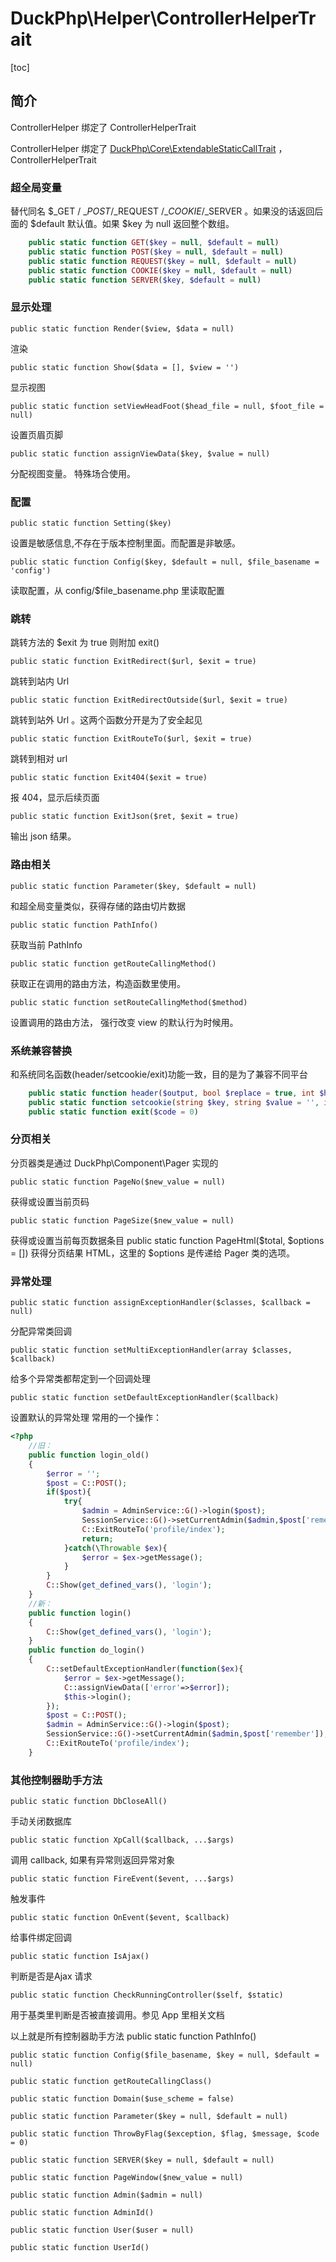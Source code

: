 # DuckPhp\Helper\ControllerHelperTrait
[toc]

## 简介

ControllerHelper 绑定了 ControllerHelperTrait

ControllerHelper 绑定了 [DuckPhp\Core\ExtendableStaticCallTrait](Core-ExtendableStaticCallTrait.md) ，ControllerHelperTrait


### 超全局变量
替代同名 $\_GET / $\_POST /$\_REQUEST /$\_COOKIE/$\_SERVER 。如果没的话返回后面的 $default 默认值。如果 $key 为 null 返回整个数组。
```php
    public static function GET($key = null, $default = null)
    public static function POST($key = null, $default = null)
    public static function REQUEST($key = null, $default = null)
    public static function COOKIE($key = null, $default = null)
    public static function SERVER($key, $default = null)
```

### 显示处理
    public static function Render($view, $data = null)
渲染

    public static function Show($data = [], $view = '')
显示视图

    public static function setViewHeadFoot($head_file = null, $foot_file = null)
设置页眉页脚

    public static function assignViewData($key, $value = null)
分配视图变量。 特殊场合使用。

### 配置
    public static function Setting($key)
设置是敏感信息,不存在于版本控制里面。而配置是非敏感。

    public static function Config($key, $default = null, $file_basename = 'config')
读取配置，从 config/$file_basename.php 里读取配置


### 跳转

跳转方法的 $exit 为 true 则附加 exit()

    public static function ExitRedirect($url, $exit = true)
跳转到站内 Url

    public static function ExitRedirectOutside($url, $exit = true)
跳转到站外 Url 。这两个函数分开是为了安全起见

    public static function ExitRouteTo($url, $exit = true)
跳转到相对 url 

    public static function Exit404($exit = true)
报 404，显示后续页面

    public static function ExitJson($ret, $exit = true)
输出 json 结果。

### 路由相关

    public static function Parameter($key, $default = null)
和超全局变量类似，获得存储的路由切片数据

    public static function PathInfo()
获取当前 PathInfo

    public static function getRouteCallingMethod()
获取正在调用的路由方法，构造函数里使用。

    public static function setRouteCallingMethod($method)
设置调用的路由方法， 强行改变 view 的默认行为时候用。

### 系统兼容替换
和系统同名函数(header/setcookie/exit)功能一致，目的是为了兼容不同平台
```php
    public static function header($output, bool $replace = true, int $http_response_code = 0)
    public static function setcookie(string $key, string $value = '', int $expire = 0, string $path = '/', string $domain = '', bool $secure = false, bool $httponly = false)
    public static function exit($code = 0)
```

### 分页相关
分页器类是通过 DuckPhp\\Component\\Pager 实现的

    public static function PageNo($new_value = null)
获得或设置当前页码

    public static function PageSize($new_value = null)
获得或设置当前每页数据条目
    public static function PageHtml($total, $options = [])
获得分页结果 HTML，这里的 $options 是传递给 Pager 类的选项。

### 异常处理

    public static function assignExceptionHandler($classes, $callback = null)
分配异常类回调

    public static function setMultiExceptionHandler(array $classes, $callback)
给多个异常类都帮定到一个回调处理

    public static function setDefaultExceptionHandler($callback)
设置默认的异常处理
常用的一个操作：
```php
<?php
    //旧：
    public function login_old()
    {
        $error = '';
        $post = C::POST();
        if($post){
            try{
                $admin = AdminService::G()->login($post);
                SessionService::G()->setCurrentAdmin($admin,$post['remember']);
                C::ExitRouteTo('profile/index');
                return;
            }catch(\Throwable $ex){
                $error = $ex->getMessage();
            }
        }
        C::Show(get_defined_vars(), 'login');
    }
    //新：
    public function login()
    {
        C::Show(get_defined_vars(), 'login');
    }
    public function do_login()
    {
        C::setDefaultExceptionHandler(function($ex){
            $error = $ex->getMessage();
            C::assignViewData(['error'=>$error]);
            $this->login();
        });
        $post = C::POST();
        $admin = AdminService::G()->login($post);
        SessionService::G()->setCurrentAdmin($admin,$post['remember']);
        C::ExitRouteTo('profile/index');
    }
```

### 其他控制器助手方法

    public static function DbCloseAll()
手动关闭数据库

    public static function XpCall($callback, ...$args)
调用 callback, 如果有异常则返回异常对象

    public static function FireEvent($event, ...$args)
触发事件

    public static function OnEvent($event, $callback)
给事件绑定回调

    public static function IsAjax()
判断是否是Ajax 请求

    public static function CheckRunningController($self, $static)
用于基类里判断是否被直接调用。参见 App 里相关文档

以上就是所有控制器助手方法
    public static function PathInfo()

    public static function Config($file_basename, $key = null, $default = null)

    public static function getRouteCallingClass()

    public static function Domain($use_scheme = false)

    public static function Parameter($key = null, $default = null)

    public static function ThrowByFlag($exception, $flag, $message, $code = 0)

    public static function SERVER($key = null, $default = null)

    public static function PageWindow($new_value = null)

    public static function Admin($admin = null)

    public static function AdminId()

    public static function User($user = null)

    public static function UserId()

